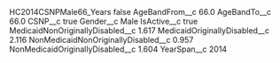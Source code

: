 <?xml version="1.0" encoding="UTF-8"?>
<CustomMetadata xmlns="http://soap.sforce.com/2006/04/metadata" xmlns:xsi="http://www.w3.org/2001/XMLSchema-instance" xmlns:xsd="http://www.w3.org/2001/XMLSchema">
    <label>HC2014CSNPMale66_Years</label>
    <protected>false</protected>
    <values>
        <field>AgeBandFrom__c</field>
        <value xsi:type="xsd:double">66.0</value>
    </values>
    <values>
        <field>AgeBandTo__c</field>
        <value xsi:type="xsd:double">66.0</value>
    </values>
    <values>
        <field>CSNP__c</field>
        <value xsi:type="xsd:boolean">true</value>
    </values>
    <values>
        <field>Gender__c</field>
        <value xsi:type="xsd:string">Male</value>
    </values>
    <values>
        <field>IsActive__c</field>
        <value xsi:type="xsd:boolean">true</value>
    </values>
    <values>
        <field>MedicaidNonOriginallyDisabled__c</field>
        <value xsi:type="xsd:double">1.617</value>
    </values>
    <values>
        <field>MedicaidOriginallyDisabled__c</field>
        <value xsi:type="xsd:double">2.116</value>
    </values>
    <values>
        <field>NonMedicaidNonOriginallyDisabled__c</field>
        <value xsi:type="xsd:double">0.957</value>
    </values>
    <values>
        <field>NonMedicaidOriginallyDisabled__c</field>
        <value xsi:type="xsd:double">1.604</value>
    </values>
    <values>
        <field>YearSpan__c</field>
        <value xsi:type="xsd:string">2014</value>
    </values>
</CustomMetadata>
